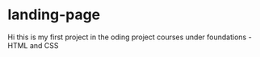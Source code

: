 # landing-page

Hi this is my first project in the oding project courses under foundations - HTML and CSS 

